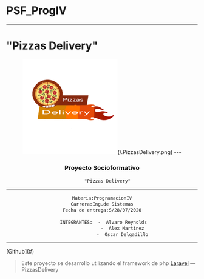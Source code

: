 # PSF\_**ProgIV**

---

# "**Pizzas Delivery**"

<center>
<img src=".PizzasDelivery.png" width="250"/>(/.PizzasDelivery.png)
---
</center>

<center>

### Proyecto Socioformativo

        "Pizzas Delivery"

---

    Materia:ProgramacionIV
    Carrera:Ing.de Sistemas
    Fecha de entrega:S/28/07/2020

     INTEGRANTES:  -  Alvaro Reynolds
                   -  Alex Martinez
                   -  Oscar Delgadillo

---
</center>
[Github](#)

> Este proyecto se desarrollo utilizando el framework de php [Laravel](https://laravel.com/docs/6.x) — PizzasDelivery
